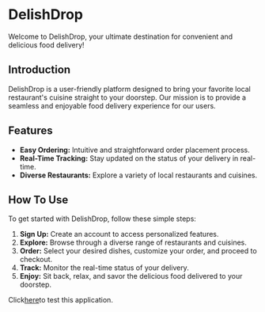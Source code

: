 # DelishDrop

Welcome to DelishDrop, your ultimate destination for convenient and delicious food delivery!

## Introduction

DelishDrop is a user-friendly platform designed to bring your favorite local restaurant's cuisine straight to your doorstep. Our mission is to provide a seamless and enjoyable food delivery experience for our users.

## Features

- **Easy Ordering:** Intuitive and straightforward order placement process.
- **Real-Time Tracking:** Stay updated on the status of your delivery in real-time.
- **Diverse Restaurants:** Explore a variety of local restaurants and cuisines.

## How To Use

To get started with DelishDrop, follow these simple steps:

1. **Sign Up:** Create an account to access personalized features.
2. **Explore:** Browse through a diverse range of restaurants and cuisines.
3. **Order:** Select your desired dishes, customize your order, and proceed to checkout.
4. **Track:** Monitor the real-time status of your delivery.
5. **Enjoy:** Sit back, relax, and savor the delicious food delivered to your doorstep.

 Click[here]()to test this application.
